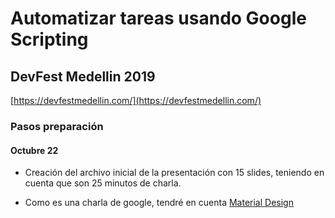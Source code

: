 # Automatizar tareas usando Google Scripting

## DevFest Medellin 2019

[https://devfestmedellin.com/](https://devfestmedellin.com/)

### Pasos preparación

#### Octubre 22

+ Creación del archivo inicial de la presentación con 15 slides, teniendo en cuenta que son 25 minutos de charla.

+ Como es una charla de google, tendré en cuenta [Material Design](https://material.io/)
